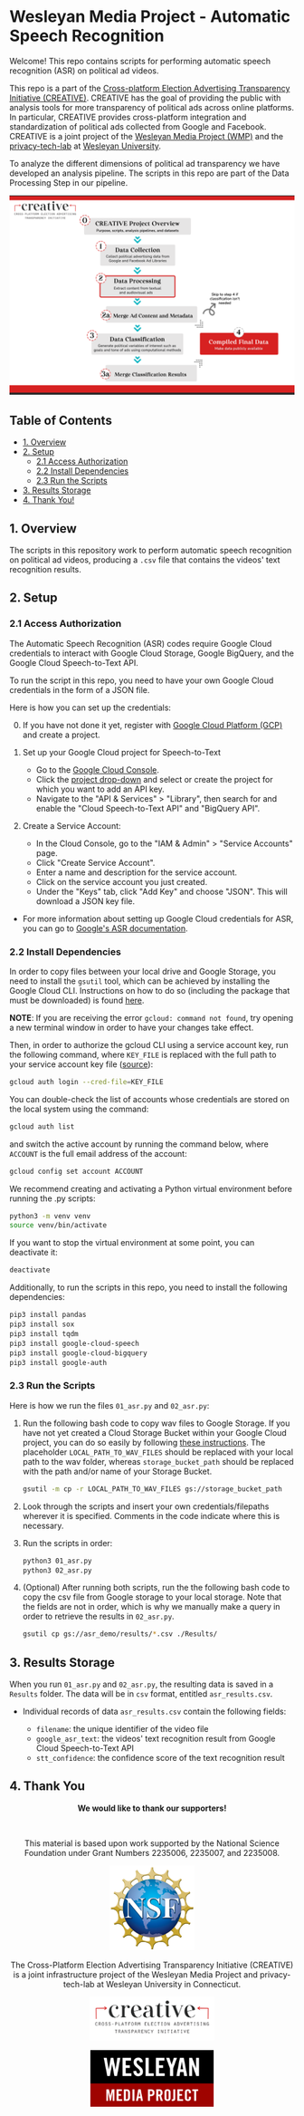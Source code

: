 # Wesleyan Media Project - Automatic Speech Recognition

Welcome! This repo contains scripts for performing automatic speech recognition (ASR) on political ad videos.

This repo is a part of the [Cross-platform Election Advertising Transparency Initiative (CREATIVE)](https://www.creativewmp.com/). CREATIVE has the goal of providing the public with analysis tools for more transparency of political ads across online platforms. In particular, CREATIVE provides cross-platform integration and standardization of political ads collected from Google and Facebook. CREATIVE is a joint project of the [Wesleyan Media Project (WMP)](https://mediaproject.wesleyan.edu/) and the [privacy-tech-lab](https://privacytechlab.org/) at [Wesleyan University](https://www.wesleyan.edu).

To analyze the different dimensions of political ad transparency we have developed an analysis pipeline. The scripts in this repo are part of the Data Processing Step in our pipeline.

![A picture of the pipeline diagram](CREATIVE_step2_032524.png)

## Table of Contents

- [1. Overview](#1-overview)
- [2. Setup](#2-setup)
  - [2.1 Access Authorization](#21-access-authorization)
  - [2.2 Install Dependencies](#22-install-dependencies)
  - [2.3 Run the Scripts](#23-run-the-scripts)
- [3. Results Storage](#3-results-storage)
- [4. Thank You!](#4-thank-you)

## 1. Overview

The scripts in this repository work to perform automatic speech recognition on political ad videos, producing a `.csv` file that contains the videos' text recognition results.

## 2. Setup

### 2.1 Access Authorization

The Automatic Speech Recognition (ASR) codes require Google Cloud credentials to interact with Google Cloud Storage, Google BigQuery, and the Google Cloud Speech-to-Text API.

To run the script in this repo, you need to have your own Google Cloud credentials in the form of a JSON file.

Here is how you can set up the credentials:

0. If you have not done it yet, register with [Google Cloud Platform (GCP)](https://cloud.google.com/) and create a project.

1. Set up your Google Cloud project for Speech-to-Text

   - Go to the [Google Cloud Console](https://console.cloud.google.com).
   - Click the [project drop-down](https://console.cloud.google.com/projectselector2/home/dashboard) and select or create the project for which you want to add an API key.
   - Navigate to the "API & Services" > "Library", then search for and enable the "Cloud Speech-to-Text API" and "BigQuery API".

2. Create a Service Account:

   - In the Cloud Console, go to the "IAM & Admin" > "Service Accounts" page.
   - Click "Create Service Account".
   - Enter a name and description for the service account.
   - Click on the service account you just created.
   - Under the "Keys" tab, click "Add Key" and choose "JSON".
     This will download a JSON key file.

- For more information about setting up Google Cloud credentials for ASR, you can go to [Google's ASR documentation](https://cloud.google.com/speech-to-text/docs/before-you-begin).

### 2.2 Install Dependencies

In order to copy files between your local drive and Google Storage, you need to install the `gsutil` tool, which can be achieved by installing the Google Cloud CLI. Instructions on how to do so (including the package that must be downloaded) is found [here](https://cloud.google.com/storage/docs/gsutil_install). 

**NOTE**: If you are receiving the error `gcloud: command not found`, try opening a new terminal window in order to have your changes take effect.

Then, in order to authorize the gcloud CLI using a service account key, run the following command, where `KEY_FILE` is replaced with the full path to your service account key file ([source](https://cloud.google.com/sdk/docs/authorizing)):

```bash
gcloud auth login --cred-file=KEY_FILE
```

You can double-check the list of accounts whose credentials are stored on the local system using the command:

```bash
gcloud auth list
```

and switch the active account by running the command below, where `ACCOUNT` is the full email address of the account:

```bash
gcloud config set account ACCOUNT
```

We recommend creating and activating a Python virtual environment before running the .py scripts:

```bash
python3 -m venv venv
source venv/bin/activate
```

If you want to stop the virtual environment at some point, you can deactivate it:

```bash
deactivate
```

Additionally, to run the scripts in this repo, you need to install the following dependencies:

```bash
pip3 install pandas
pip3 install sox
pip3 install tqdm
pip3 install google-cloud-speech
pip3 install google-cloud-bigquery
pip3 install google-auth
```

### 2.3 Run the Scripts

Here is how we run the files `01_asr.py` and `02_asr.py`:

1. Run the following bash code to copy wav files to Google Storage. If you have not yet created a Cloud Storage Bucket within your Google Cloud project, you can do so easily by following [these instructions](https://cloud.google.com/storage/docs/creating-buckets). The placeholder `LOCAL_PATH_TO_WAV_FILES` should be replaced with your local path to the wav folder, whereas `storage_bucket_path` should be replaced with the path and/or name of your Storage Bucket.

   ```bash
   gsutil -m cp -r LOCAL_PATH_TO_WAV_FILES gs://storage_bucket_path
   ```

2. Look through the scripts and insert your own credentials/filepaths wherever it is specified. Comments in the code indicate where this is necessary.

3. Run the scripts in order:

   ```bash
   python3 01_asr.py
   python3 02_asr.py
   ```

4. (Optional) After running both scripts, run the the following bash code to copy the csv file from Google storage to your local storage. Note that the fields are not in order, which is why we manually make a query in order to retrieve the results in `02_asr.py`.

   ```bash
   gsutil cp gs://asr_demo/results/*.csv ./Results/
   ```

## 3. Results Storage

When you run `01_asr.py` and `02_asr.py`, the resulting data is saved in a `Results` folder. The data will be in `csv` format, entitled `asr_results.csv`.

- Individual records of data `asr_results.csv` contain the following fields:

  - `filename`: the unique identifier of the video file
  - `google_asr_text`: the videos' text recognition result from Google Cloud Speech-to-Text API
  - `stt_confidence`: the confidence score of the text recognition result

## 4. Thank You

<p align="center"><strong>We would like to thank our supporters!</strong></p><br>

<p align="center">This material is based upon work supported by the National Science Foundation under Grant Numbers 2235006, 2235007, and 2235008.</p>

<p align="center" style="display: flex; justify-content: center; align-items: center;">
  <a href="https://www.nsf.gov/awardsearch/showAward?AWD_ID=2235006">
    <img class="img-fluid" src="nsf.png" height="150px" alt="National Science Foundation Logo">
  </a>
</p>

<p align="center">The Cross-Platform Election Advertising Transparency Initiative (CREATIVE) is a joint infrastructure project of the Wesleyan Media Project and privacy-tech-lab at Wesleyan University in Connecticut.

<p align="center" style="display: flex; justify-content: center; align-items: center;">
  <a href="https://www.creativewmp.com/">
    <img class="img-fluid" src="CREATIVE_logo.png"  width="220px" alt="CREATIVE Logo">
  </a>
</p>

<p align="center" style="display: flex; justify-content: center; align-items: center;">
  <a href="https://mediaproject.wesleyan.edu/">
    <img src="wmp-logo.png" width="218px" height="100px" alt="Wesleyan Media Project logo">
  </a>
</p>

<p align="center" style="display: flex; justify-content: center; align-items: center;">
  <a href="https://privacytechlab.org/" style="margin-right: 20px;">

